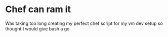 # Chef can ram it

Was taking too long creating my perfect chef script for my vm dev setup so thought I would give bash a go
